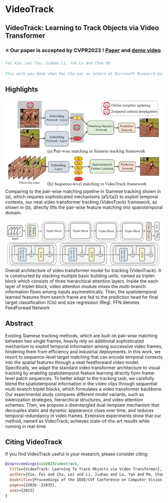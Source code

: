 # VideoTrack

## VideoTrack: Learning to Track Objects via Video Transformer

### :star: Our paper is accepted by CVPR2023 ! [Paper](https://openaccess.thecvf.com/content/CVPR2023/papers/Xie_VideoTrack_Learning_To_Track_Objects_via_Video_Transformer_CVPR_2023_paper.pdf) and [demo video](https://www.youtube.com/watch?v=v-SvFZ0FrF8&t=12s)

```bibtex
Fei Xie, Lei Chu, Jiahao Li, Yan Lu and Chao Ma 

This work was done when Fei Xie was an intern at Microsoft Research Asia
```

## Highlights

![compare](figs/compare.png)
Comparing to the pair-wise matching pipeline in
Siamese tracking shown in (a), which requires sophisticated mechanisms (a1)/(a2) to exploit temporal contexts, our neat video transformer tracking (VideoTrack) framework, as shown in (b), directly
lifts the pair-wise feature matching into spatiotemporal domain.

![arch](figs/arch.png)
Overall architecture of video transformer model for tracking (VideoTrack). It is constructed by stacking multiple basic building units, named as triplet-block which consists of three hierarchical attention layers. Inside the each layer of triplet-block, video attention module mixes the multi-branch information flows among inputs asymmetrically. Then, the spatiotemporal learned features from search frame are fed to the prediction head for final target classification (Cls) and size regression (Reg). FFN denotes FeedForwad Network


## Abstract
Existing Siamese tracking methods, which are built on pair-wise matching between two single frames, heavily rely on additional sophisticated mechanism to exploit temporal information among successive video frames, hindering them from efficiency and industrial deployments. In this work, we resort to sequence-level target matching that can
encode temporal contexts into the spatial features through a neat feedforward video model. Specifically, we adapt the standard video transformer architecture to visual tracking by enabling spatiotemporal feature learning directly from frame-level patch sequences. To better adapt to the tracking task, we carefully blend the spatiotemporal information in the video clips through sequential multi-branch triplet blocks, which formulates a video transformer backbone. Our experimental study compares different model variants, such as tokenization strategies, hierarchical structures, and video attention schemes. Then, we propose a disentangled dual-template mechanism that decouples static and dynamic appearance clues over time, and reduces temporal redundancy in video frames. Extensive experiments show that our method, named as VideoTrack, achieves state-of-the-art results while running in real-time.



## Citing VideoTrack
If you find VideoTrack useful in your research, please consider citing:
```bibtex
@inproceedings{xie2023videotrack,
  title={VideoTrack: Learning To Track Objects via Video Transformer},
  author={Xie, Fei and Chu, Lei and Li, Jiahao and Lu, Yan and Ma, Chao},
  booktitle={Proceedings of the IEEE/CVF Conference on Computer Vision and Pattern Recognition},
  pages={22826--22835},
  year={2023}
}

```

